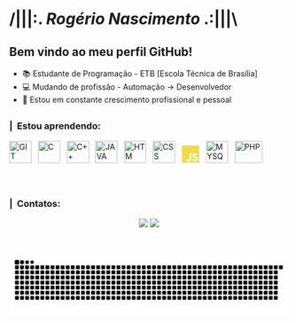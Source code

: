 # /|||:.  _Rogério Nascimento_  .:|||\

## Bem vindo ao meu perfil GitHub!

- 📚 Estudante de Programação - ETB [Escola Técnica de Brasília]
- 💻 Mudando de profissão - Automação -> Desenvolvedor
- 💪 Estou em constante crescimento profissional e pessoal

##
### |&nbsp; Estou aprendendo:

<img src="https://cdn.jsdelivr.net/gh/devicons/devicon/icons/git/git-original.svg" width="40" height="40" title="GIT"/> &nbsp; <img src="https://cdn.jsdelivr.net/gh/devicons/devicon/icons/c/c-original.svg" width="40" height="40" title="C"/> &nbsp; <img src="https://cdn.jsdelivr.net/gh/devicons/devicon/icons/cplusplus/cplusplus-original.svg" width="40" height="40" title="C++"/> &nbsp; <img src="https://cdn.jsdelivr.net/gh/devicons/devicon/icons/java/java-original.svg" width="40" height="40" title="JAVA"/> &nbsp; <img src="https://cdn.jsdelivr.net/gh/devicons/devicon/icons/html5/html5-original-wordmark.svg" width="40" height="40" title="HTM"/> &nbsp; <img src="https://cdn.jsdelivr.net/gh/devicons/devicon/icons/css3/css3-original-wordmark.svg" width="40" height="40" title="CSS"/> &nbsp; <img src="https://raw.githubusercontent.com/devicons/devicon/master/icons/javascript/javascript-plain.svg" width="32" height="32" title="JS"/> &nbsp; <img src="https://cdn.jsdelivr.net/gh/devicons/devicon/icons/mysql/mysql-original.svg" width="40" height="40" title="MYSQL"/> &nbsp; <img src="https://upload.wikimedia.org/wikipedia/commons/2/27/PHP-logo.svg" width="50" height="40" title="PHP"/>

<br/>

##
### |&nbsp; Contatos:
<div align="center"> 
  <a href = "mailto:rogerioeletronica@gmail.com"><img src="https://img.shields.io/badge/-Gmail-%23333?style=for-the-badge&logo=gmail&logoColor=white" target="_blank"></a>
  <a href = "https://www.linkedin.com/in/rog%C3%A9rio-nascimento-araujo-36801b126/" target="_blank"><img src="https://img.shields.io/badge/-LinkedIn-%230077B5?style=for-the-badge&logo=linkedin&logoColor=white" target="_blank"></a> 
</div>

<br/>

##
  ![Snake animation](https://github.com/R0GERI0/ProfileRoger/blob/output/github-contribution-grid-snake.svg)
